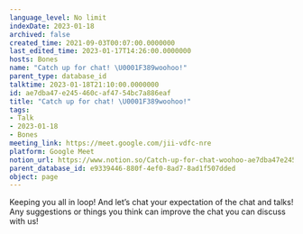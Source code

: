 ```yaml
---
language_level: No limit
indexDate: 2023-01-18
archived: false
created_time: 2021-09-03T00:07:00.0000000
last_edited_time: 2023-01-17T14:26:00.0000000
hosts: Bones
name: "Catch up for chat! \U0001F389woohoo!"
parent_type: database_id
talktime: 2023-01-18T21:10:00.0000000
id: ae7dba47-e245-460c-af47-54bc7a886eaf
title: "Catch up for chat! \U0001F389woohoo!"
tags:
- Talk
- 2023-01-18
- Bones
meeting_link: https://meet.google.com/jii-vdfc-nre
platform: Google Meet
notion_url: https://www.notion.so/Catch-up-for-chat-woohoo-ae7dba47e245460caf4754bc7a886eaf
parent_database_id: e9339446-880f-4ef0-8ad7-8ad1f507dded
object: page
---
```


Keeping you all in loop! And let’s chat your expectation of the chat and talks!
Any suggestions or things you think can improve the chat you can discuss with us!





